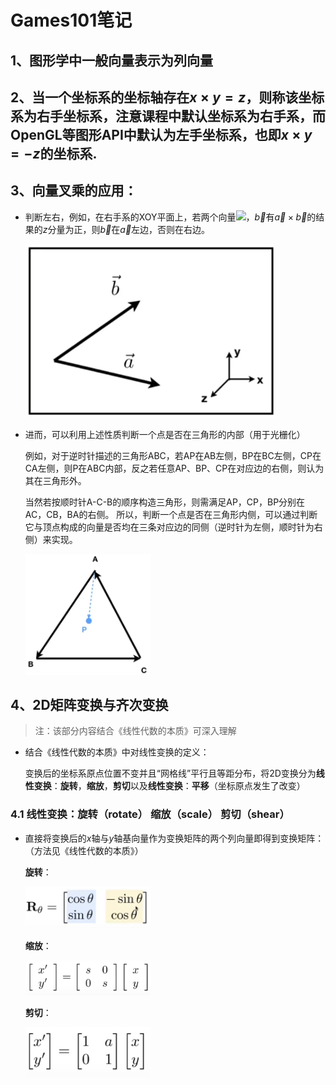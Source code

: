 # Games101笔记
## 1、图形学中一般向量表示为列向量
## 2、当一个坐标系的坐标轴存在$x\times y=z$，则称该坐标系为右手坐标系，注意课程中默认坐标系为右手系，而OpenGL等图形API中默认为左手坐标系，也即$x\times y=−z$的坐标系.
## 3、向量叉乘的应用：
* 判断左右，例如，在右手系的XOY平面上，若两个向量![](http://latex.codecogs.com/gif.latex?\vec{a})，$\vec{b}$有$\vec{a}\times \vec{b}$的结果的$z$分量为正，则$\vec{b}$在$\vec{a}$左边，否则在右边。

   <img src="image\叉乘应用1.png" width="400px"/>
* 进而，可以利用上述性质判断一个点是否在三角形的内部（用于光栅化）

   例如，对于逆时针描述的三角形ABC，若AP在AB左侧，BP在BC左侧，CP在CA左侧，则P在ABC内部，反之若任意AP、BP、CP在对应边的右侧，则认为其在三角形外。

  当然若按顺时针A-C-B的顺序构造三角形，则需满足AP，CP，BP分别在AC，CB，BA的右侧。
  所以，判断一个点是否在三角形内侧，可以通过判断它与顶点构成的向量是否均在三条对应边的同侧（逆时针为左侧，顺时针为右侧）来实现。

  <img src="image\叉乘应用2.png" width="200px"/>
## 4、2D矩阵变换与齐次变换
>注：该部分内容结合《线性代数的本质》可深入理解
* 结合《线性代数的本质》中对线性变换的定义：

    变换后的坐标系原点位置不变并且“网格线”平行且等距分布，将2D变换分为**线性变换**：**旋转**，**缩放**，**剪切**以及**线性变换**：**平移**（坐标原点发生了改变）
 ### **4.1 线性变换**：旋转（rotate） 缩放（scale） 剪切（shear）
* 直接将变换后的$x$轴与$y$轴基向量作为变换矩阵的两个列向量即得到变换矩阵：
	（方法见《线性代数的本质》）
	
    **旋转**：

    <img src="image\旋转矩阵.png" width="200px"/>

    **缩放**：

    <img src="image\缩放矩阵.png" width="200px"/>

    **剪切**：

    <img src="image\剪切矩阵.png" width="200px"/>

